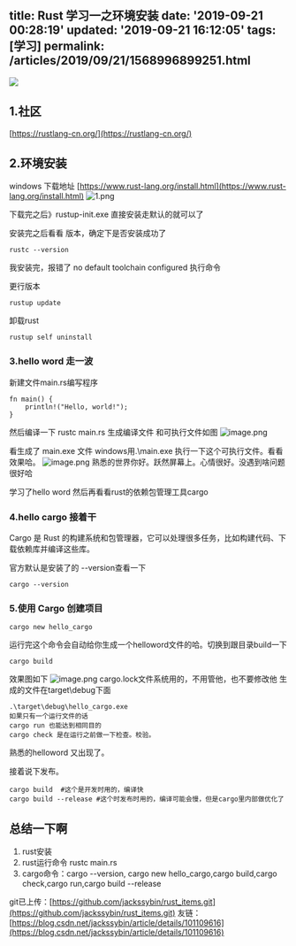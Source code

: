 title: Rust 学习一之环境安装
date: '2019-09-21 00:28:19'
updated: '2019-09-21 16:12:05'
tags: [学习]
permalink: /articles/2019/09/21/1568996899251.html
---
![](https://img.hacpai.com/bing/20190719.jpg?imageView2/1/w/960/h/540/interlace/1/q/100) 

## 1.社区
[https://rustlang-cn.org/](https://rustlang-cn.org/)

## 2.环境安装
windows 下载地址
[https://www.rust-lang.org/install.html](https://www.rust-lang.org/install.html)
![1.png](https://img.hacpai.com/file/2019/09/1-fe9c0ecb.png)

下载完之后》rustup-init.exe
直接安装走默认的就可以了

安装完之后看看 版本，确定下是否安装成功了
```
rustc --version
```
我安装完，报错了
no default toolchain configured
执行命令


更行版本
```
rustup update
```
卸载rust
```
rustup self uninstall
```

### 3.hello word 走一波
新建文件main.rs编写程序
```
fn main() {
    println!("Hello, world!");
}

```
然后编译一下 rustc main.rs
生成编译文件 和可执行文件如图
![image.png](https://img.hacpai.com/file/2019/09/image-dcafecf4.png)

看生成了 main.exe 文件
windows用.\main.exe 执行一下这个可执行文件。看看效果哈。
![image.png](https://img.hacpai.com/file/2019/09/image-13b8cd12.png)
熟悉的世界你好。跃然屏幕上。心情很好。没遇到啥问题很好哈

学习了hello word 然后再看看rust的依赖包管理工具cargo

### 4.hello cargo 接着干
Cargo 是 Rust 的构建系统和包管理器，它可以处理很多任务，比如构建代码、下载依赖库并编译这些库。

官方默认是安装了的  --version查看一下
```
cargo --version
```
### 5.使用 Cargo 创建项目
```
cargo new hello_cargo
```
运行完这个命令会自动给你生成一个helloword文件的哈。切换到跟目录build一下
```
cargo build
```
效果图如下
![image.png](https://img.hacpai.com/file/2019/09/image-6e46b52e.png)
cargo.lock文件系统用的，不用管他，也不要修改他
生成的文件在target\debug下面
```
.\target\debug\hello_cargo.exe
如果只有一个运行文件的话
cargo run 也能达到相同目的
cargo check 是在运行之前做一下检查。校验。
```
熟悉的helloword 又出现了。

接着说下发布。
```
cargo build  #这个是开发时用的，编译快
cargo build --release #这个时发布时用的，编译可能会慢，但是cargo里内部做优化了
```

## 总结一下啊
1. rust安装
1. rust运行命令 rustc main.rs
1. cargo命令：cargo --version, cargo new hello_cargo,cargo build,cargo check,cargo run,cargo build --release

git已上传：[https://github.com/jackssybin/rust_items.git](https://github.com/jackssybin/rust_items.git)
友链：[https://blog.csdn.net/jackssybin/article/details/101109616](https://blog.csdn.net/jackssybin/article/details/101109616)








